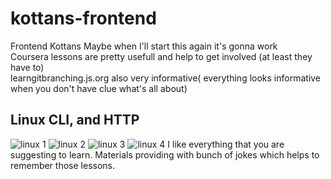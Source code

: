 # kottans-frontend
Frontend Kottans
Maybe when I'll start this again it's gonna work
<br>
Coursera lessons are pretty usefull and help to get involved (at least they have to)
<br>
learngitbranching.js.org also very informative( everything looks informative when you don't have clue what's all about)
## Linux CLI, and HTTP
![linux 1](https://user-images.githubusercontent.com/109952232/184617878-888f5cbb-8f6d-41bc-bcf1-362efefe84fd.png)
![linux 2](https://user-images.githubusercontent.com/109952232/184617881-13af42fa-5523-41e9-979a-717a9ae98a5b.png)
![linux 3](https://user-images.githubusercontent.com/109952232/184617883-21a496dc-3820-4774-8ee5-b1353d56f137.png)
![linux 4](https://user-images.githubusercontent.com/109952232/184617884-03b182ac-3347-4231-ae54-9c7581172f2f.png)
I like everything that you are suggesting to learn. Materials providing with bunch of jokes which helps to remember those lessons.  
